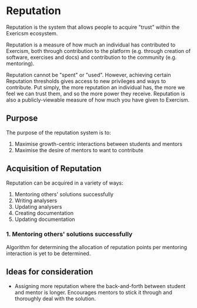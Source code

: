 # Reputation

Reputation is the system that allows people to acquire "trust" within the Exericsm ecosystem.

Reputation is a measure of how much an individual has contributed to Exercism, both through contribution to the platform (e.g. through creation of software, exercises and docs) and contribution to the community (e.g. mentoring).

Reputation cannot be "spent" or "used". However, achieving certain Reputation thresholds gives access to new privileges and ways to contribute. Put simply, the more reputation an individual has, the more we feel we can trust them, and so the more power they receive. Reputation is also a publicly-viewable measure of how much you have given to Exercism.

## Purpose

The purpose of the reputation system is to:
1. Maximise growth-centric interactions between students and mentors
2. Maximise the desire of mentors to want to contribute

## Acquisition of Reputation

Reputation can be acquired in a variety of ways:
1. Mentoring others' solutions successfully
2. Writing analysers
3. Updating analysers
4. Creating documentation
5. Updating documentation

### 1. Mentoring others' solutions successfully
Algorithm for determining the allocation of reputation points per mentoring interaction is yet to be determined.

## Ideas for consideration
- Assigning more reputation where the back-and-forth between student and mentor is longer. Encourages mentors to stick it through and thoroughly deal with the solution.
